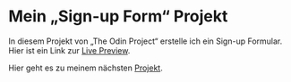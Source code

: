 # Mein „Sign-up Form“ Projekt
In diesem Projekt von „The Odin Project“ erstelle ich ein Sign-up Formular. 
Hier ist ein Link zur [Live Preview](https://tomsoerr.github.io/odin-sign-up-form/).

Hier geht es zu meinem nächsten [Projekt](https://github.com/TomSoerr/).

